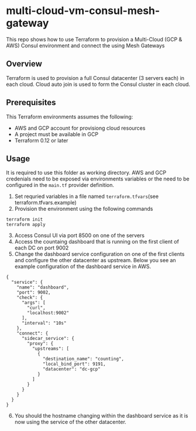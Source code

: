 # multi-cloud-vm-consul-mesh-gateway

This repo shows how to use Terraform to provision a Multi-Cloud (GCP & AWS) Consul environment and connect the using Mesh Gateways

## Overview

Terraform is used to provision a full Consul datacenter (3 servers each) in each cloud.
Cloud auto join is used to form the Consul cluster in each cloud.

## Prerequisites

This Terraform environments assumes the following:

- AWS and GCP account for provisiong cloud resources
- A project must be available in GCP
- Terraform 0.12 or later

## Usage

It is required to use this folder as working directory. AWS and GCP credenials need to be exposed via environments variables or the need to be configured in the `main.tf` provider definition.

1. Set requried variables in a file named `terraform.tfvars`(see terraform.tfvars.example)
2. Provision the environment using the following commands

````
terraform init
terraform apply
````

3. Access Consul UI via port 8500 on one of the servers
4. Access the countaing dashboard that is running on the first client of each DC on port 9002
5. Change the dashboard service configuration on one of the first clients and configure the other datacenter as upstream. Below you see an example configuration of the dashboard service in AWS.

````
{
  "service": {
    "name": "dashboard",
    "port": 9002,
    "check": {
      "args": [
        "curl",
        "localhost:9002"
      ],
      "interval": "10s"
    },
    "connect": {
      "sidecar_service": {
        "proxy": {
          "upstreams": [
            {
              "destination_name": "counting",
              "local_bind_port": 9191,
              "datacenter": "dc-gcp"
            }
          ]
        }
      }
    }
  }
}
````

6. You should the hostname changing within the dashboard service as it is now using the service of the other datacenter.